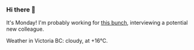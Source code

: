 ### Hi there :wave:

It's Monday! I'm probably working for [this bunch](https://github.com/kohofinancial), interviewing a potential new colleague.

Weather in Victoria BC: cloudy, at +16°C.
